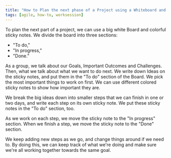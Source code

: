 ```yaml
---
title: "How to Plan the next phase of a Project using a Whiteboard and Sticky Notes"
tags: [agile, how-to, worksession]
---
```


To plan the next part of a project, we can use a big white Board and colorful sticky notes. We divide the board into three sections: 
- "To do," 
- "In progress,"
- "Done."

As a group, we talk about our Goals, Important Outcomes and Challenges. Then, what we talk about what we want to do next. We write down Ideas on the sticky notes, and put them in the "To do" section of the Board. We pick the most important things to work on first. We can use different colored sticky notes to show how important they are. 

We break the big ideas down into smaller steps that we can finish in one or two days, and write each step on its own sticky note. We put these sticky notes in the "To do" section, too.

As we work on each step, we move the sticky note to the "In progress" section. When we finish a step, we move the sticky note to the "Done" section.

We keep adding new steps as we go, and change things around if we need to. By doing this, we can keep track of what we're doing and make sure we're all working together towards the same goal.
